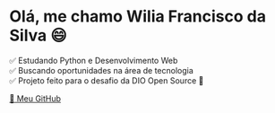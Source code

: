# Olá, me chamo Wilia Francisco da Silva 😄

✅ Estudando Python e Desenvolvimento Web  
✅ Buscando oportunidades na área de tecnologia  
✅ Projeto feito para o desafio da DIO Open Source 🚀  

[🔗 Meu GitHub](https://github.com/wiliafsilva)
